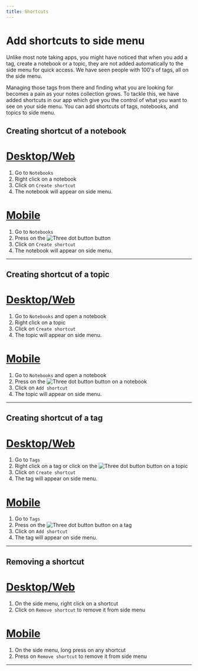 ```yaml
---
title: Shortcuts
---
```


# Add shortcuts to side menu

Unlike most note taking apps, you might have noticed that when you add a tag, create a notebook or a topic, they are not added automatically to the side menu for quick access. We have seen people with 100's of tags, all on the side menu.

Managing those tags from there and finding what you are looking for becomes a pain as your notes collection grows. To tackle this, we have added shortcuts in our app which give you the control of what you want to see on your side menu. You can add shortcuts of tags, notebooks, and topics to side menu.

## Creating shortcut of a notebook

# [Desktop/Web](#/tab/web)

1. Go to `Notebooks`
2. Right click on a notebook
3. Click on `Create shortcut`
4. The notebook will appear on side menu.

# [Mobile](#/tab/mobile)

1. Go to `Notebooks`
2. Press on the ![Three dot button](/three-dot-button.png) button
3. Click on `Create shortcut`
4. The notebook will appear on side menu.

---

## Creating shortcut of a topic

# [Desktop/Web](#/tab/web)

1. Go to `Notebooks` and open a notebook
2. Right click on a topic
3. Click on `Create shortcut`
4. The topic will appear on side menu.

# [Mobile](#/tab/mobile)

1. Go to `Notebooks` and open a notebook
2. Press on the ![Three dot button](/three-dot-button.png) button on a notebook
3. Click on `Add shortcut`
4. The topic will appear on side menu.

---

## Creating shortcut of a tag

# [Desktop/Web](#/tab/web)

1. Go to `Tags`
2. Right click on a tag or click on the ![Three dot button](/three-dot-button.png) button on a topic
3. Click on `Create shortcut`
4. The tag will appear on side menu.

# [Mobile](#/tab/mobile)

1. Go to `Tags`
2. Press on the ![Three dot button](/three-dot-button.png) button on a tag
3. Click on `Add shortcut`
4. The tag will appear on side menu.

---

## Removing a shortcut

# [Desktop/Web](#/tab/web)

1. On the side menu, right click on a shortcut
2. Click on `Remove shortcut` to remove it from side menu

# [Mobile](#/tab/mobile)

1. On the side menu, long press on any shortcut
2. Press on `Remove shortcut` to remove it from side menu

---
